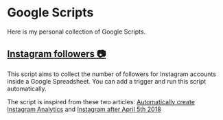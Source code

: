 # Google Scripts

Here is my personal collection of Google Scripts.

## [Instagram followers :camera:](instagram-followers.gs)

This script aims to collect the number of followers for Instagram accounts inside a Google Spreadsheet. You can add a trigger and run this script automatically.

The script is inspired from these two articles:
[Automatically create Instagram Analytics](https://medium.com/@thomas.strosse/how-to-automatically-create-instagram-analytics-with-a-google-sheets-scripts-325ee5fa8e7e) and [Instagram after April 5th 2018](https://www.linkedin.com/pulse/how-track-instagram-stats-after-april-5th-2018-using-google-bast/)